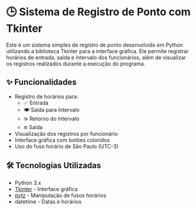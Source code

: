 # 🕒 Sistema de Registro de Ponto com Tkinter

Este é um sistema simples de registro de ponto desenvolvido em Python utilizando a biblioteca Tkinter para a interface gráfica. Ele permite registrar horários de entrada, saída e intervalo dos funcionários, além de visualizar os registros realizados durante a execução do programa.

## ✨ Funcionalidades

- Registro de horários para:
  - ✅ Entrada
  - 🍽️ Saída para Intervalo
  - ☕ Retorno do Intervalo
  - 🔚 Saída
- Visualização dos registros por funcionário
- Interface gráfica com botões coloridos
- Uso do fuso horário de São Paulo (UTC-3)

## 🛠 Tecnologias Utilizadas

- Python 3.x
- [Tkinter](https://docs.python.org/3/library/tkinter.html) - Interface gráfica
- [pytz](https://pypi.org/project/pytz/) - Manipulação de fusos horários
- datetime - Datas e horários
